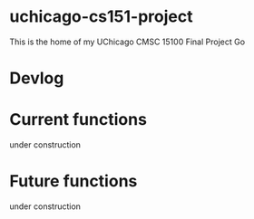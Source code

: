# uchicago-cs151-project
This is the home of my UChicago CMSC 15100 Final Project Go



# Devlog



# Current functions
under construction



# Future functions
under construction


